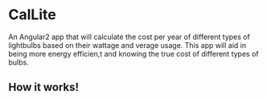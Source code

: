# CalLite
An Angular2 app that will calculate the cost per year of different types of lightbulbs based on their wattage and verage usage. This app will aid in being more energy efficien,t and knowing the true cost of different types of bulbs.

## How it works!


